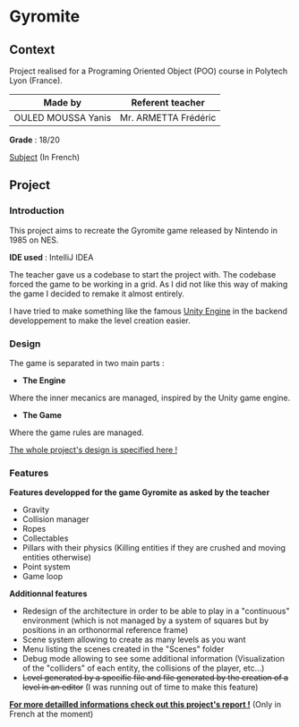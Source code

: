# Gyromite
## Context
Project realised for a Programing Oriented Object (POO) course in Polytech Lyon (France).

|**Made by**|**Referent teacher**|
|:-:|:-:|
|OULED MOUSSA Yanis|Mr. ARMETTA Frédéric|

**Grade** : 18/20

[Subject](Report/sujetGyromite-Polytech.pdf) (In French)

## Project
### Introduction
This project aims to recreate the Gyromite game released by Nintendo in 1985 on NES.

**IDE used** : IntelliJ IDEA

The teacher gave us a codebase to start the project with. The codebase forced the game to be working in a grid. As I did not like this way of making the game I decided to remake it almost entirely.

I have tried to make something like the famous [Unity Engine](https://www.unity.com) in the backend developpement to make the level creation easier.

### Design
The game is separated in two main parts :
- **The Engine**

Where the inner mecanics are managed, inspired by the Unity game engine.

- **The Game**

Where the game rules are managed.

[The whole project's design is specified here !](https://app.diagrams.net/#HYaimuu%2FGyromite%2Fmain%2FConception%2FGyromite%20Class%20Diagram.drawio, "Project's UML")

### Features
**Features developped for the game Gyromite as asked by the teacher**
- Gravity
- Collision manager
- Ropes
- Collectables
- Pillars with their physics (Killing entities if they are crushed and moving entities otherwise)
- Point system
- Game loop

**Additionnal features**

- Redesign of the architecture in order to be able to play in a "continuous" environment (which is not managed by a system of squares but by positions in an orthonormal reference frame)
- Scene system allowing to create as many levels as you want
- Menu listing the scenes created in the "Scenes" folder 
- Debug mode allowing to see some additional information (Visualization of the "colliders" of each entity, the collisions of the player, etc...)
- ~~Level generated by a specific file and file generated by the creation of a level in an editor~~ (I was running out of time to make this feature)

**[For more detailled informations check out this project's report !](Report)** (Only in French at the moment)
